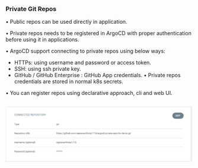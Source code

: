 ### Private Git Repos

• Public repos can be used directly in application.

• Private repos needs to be registered in ArgoCD with proper authentication before using it in applications.

• ArgoCD support connecting to private repos using below ways:

  *  HTTPs: using username and password or access token.
  *  SSH: using ssh private key.
  *  GitHub / GitHub Enterprise : GitHub App credentials.
• Private repos credentials are stored in normal k8s secrets.

• You can register repos using declarative approach, cli and web UI.
<pre>
</pre>
![private got repo](https://github.com/rajeswarithota1715/ArgoCD/blob/main/git-private-repo.PNG)  
